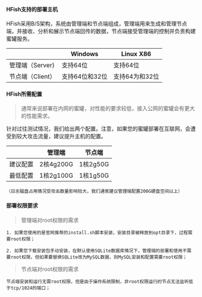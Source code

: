 #### HFish支持的部署主机

HFish采用B/S架构，系统由管理端和节点端组成，管理端用来生成和管理节点端，并接收、分析和展示节点端回传的数据，节点端接受管理端的控制并负责构建蜜罐服务。

|                  | Windows        | Linux X86      |
| ---------------- | -------------- | -------------- |
| 管理端（Server)  | 支持64位       | 支持64位       |
| 节点端（Client） | 支持64位和32位 | 支持64为和32位 |



#### HFish所需配置

> 通常来说部署在内网的蜜罐，对性能的要求较低，接入公网的蜜罐会有更大的性能需求。

针对过往测试情况，我们给出两个配置。注意，如果您的蜜罐部署在互联网，会遭受到较大攻击流量，建议提升主机的配置。

|          | 管理端    | 节点端   |
| -------- | --------- | -------- |
| 建议配置 | 2核4g200G | 1核2g50G |
| 最低配置 | 1核2g100G | 1核1g50G |

`（日志磁盘占用情况受攻击数量影响较大，我们通常建议管理端配置200G硬盘空间以上）`



#### 部署权限要求

> 管理端对root权限的需求

```wiki
1. 如果您使用的是官网推荐的install.sh脚本安装，安装目录被释放到opt目录下，过程需要root权限；

2. 如果您下载安装包手动安装，在默认使用SQLite数据库情况下，管理端的部署和使用不需要root权限，但如果要替换SQLite改为MySQL数据，则MySQL安装和配置需要root权限；
```

> 节点端对root权限的需求

```wiki
节点端安装和运行无需root权限，但是由于操作系统限制，非root权限运行的节点无法监听低于tcp/1024的端口；
```



